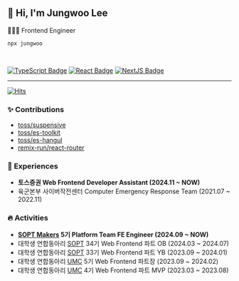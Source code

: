 ## 👋 Hi, I'm Jungwoo Lee
👨🏻‍💻 Frontend Engineer 

```
npx jungwoo
```

<br/>

[![TypeScript Badge](https://img.shields.io/badge/TypeScript-235A97?style=flat-square&logo=Typescript&logoColor=white)](https://www.typescriptlang.org/)
[![React Badge](https://img.shields.io/badge/React-61DAFB?style=flat-square&logo=React&logoColor=white)](https://reactjs.org/)
[![NextJS Badge](https://img.shields.io/badge/Next.js-000000?style=flat-square&logo=Next.js&logoColor=white)](https://nextjs.org/)
  

---

[![Hits](https://hits.seeyoufarm.com/api/count/incr/badge.svg?url=https%3A%2F%2Fgithub.com%2Fjungwoo3490&count_bg=%2379C83D&title_bg=%23555555&icon=&icon_color=%23E7E7E7&title=hits&edge_flat=false)](https://hits.seeyoufarm.com)



### ✨ Contributions

* [toss/suspensive](https://github.com/toss/suspensive/pulls?q=author%3Ajungwoo3490+is%3Aclosed)
* [toss/es-toolkit](https://github.com/toss/es-toolkit/pulls?q=author%3Ajungwoo3490+is%3Aclosed)
* [toss/es-hangul](https://github.com/toss/es-hangul/pulls?q=author%3Ajungwoo3490+is%3Aclosed)
* [remix-run/react-router](https://github.com/remix-run/react-router/pulls?q=author%3Ajungwoo3490+is%3Aclosed)

### 🚀 Experiences

* **토스증권 Web Frontend Developer Assistant (2024.11 ~ NOW)**
* 육군본부 사이버작전센터 Computer Emergency Response Team (2021.07 ~ 2022.11)

### 🔥 Activities

* **[SOPT Makers](https://makers.sopt.org/) 5기 Platform Team FE Engineer (2024.09 ~ NOW)**
* 대학생 연합동아리 [SOPT](https://sopt.org/) 34기 Web Frontend 파트 OB (2024.03 ~ 2024.07)
* 대학생 연합동아리 [SOPT](https://sopt.org/) 33기 Web Frontend 파트 YB (2023.09 ~ 2024.01)
* 대학생 연합동아리 [UMC](https://www.makeus.in/umc) 5기 Web Frontend 파트장 (2023.09 ~ 2024.02)
* 대학생 연합동아리 [UMC](https://www.makeus.in/umc) 4기 Web Frontend 파트 MVP (2023.03 ~ 2023.08)

